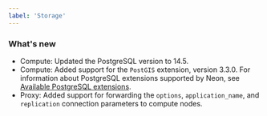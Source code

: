 ```yaml
---
label: 'Storage'
---
```


### What's new

- Compute: Updated the PostgreSQL version to 14.5.
- Compute: Added support for the `PostGIS` extension, version 3.3.0. For information about PostgreSQL extensions supported by Neon, see [Available PostgreSQL extensions](/docs/reference/compatibility/#available-postgresql-extensions).
- Proxy: Added support for forwarding the `options`, `application_name`, and `replication` connection parameters to compute nodes.
